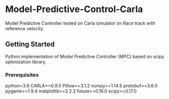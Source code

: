 # Model-Predictive-Control-Carla
Model Predictive Controller tested on Carla simulator on Race track with reference velocity.

## Getting Started

Python implementation of Model Predictive Controller (MPC) based on scipy optimization library. 

### Prerequisites
python=3.6
CARLA>=0.9.5
Pillow>=3.1.2
numpy>=1.14.5
protobuf>=3.6.0
pygame>=1.9.4
matplotlib>=2.2.2
future>=0.16.0
scipy>=0.17.0
